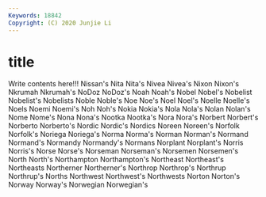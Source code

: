 ```yaml
---
Keywords: 18842
Copyright: (C) 2020 Junjie Li
---
```


# title

Write contents here!!!
Nissan's 
Nita
Nita's 
Nivea 
Nivea's 
Nixon 
Nixon's 
Nkrumah 
Nkrumah's 
NoDoz 
NoDoz's 
Noah
Noah's 
Nobel 
Nobel's 
Nobelist 
Nobelist's 
Nobelists 
Noble 
Noble's 
Noe 
Noe's
Noel 
Noel's 
Noelle 
Noelle's 
Noels 
Noemi 
Noemi's 
Noh 
Noh's 
Nokia
Nokia's 
Nola 
Nola's 
Nolan 
Nolan's 
Nome 
Nome's 
Nona 
Nona's 
Nootka
Nootka's 
Nora 
Nora's 
Norbert 
Norbert's 
Norberto 
Norberto's 
Nordic 
Nordic's 
Nordics
Noreen 
Noreen's 
Norfolk 
Norfolk's 
Noriega 
Noriega's 
Norma 
Norma's 
Norman 
Norman's
Normand 
Normand's 
Normandy 
Normandy's 
Normans 
Norplant 
Norplant's 
Norris 
Norris's 
Norse
Norse's 
Norseman 
Norseman's 
Norsemen 
Norsemen's 
North 
North's 
Northampton 
Northampton's 
Northeast
Northeast's 
Northeasts 
Northerner 
Northerner's 
Northrop 
Northrop's 
Northrup 
Northrup's 
Norths 
Northwest
Northwest's 
Northwests 
Norton 
Norton's 
Norway 
Norway's 
Norwegian 
Norwegian's 

